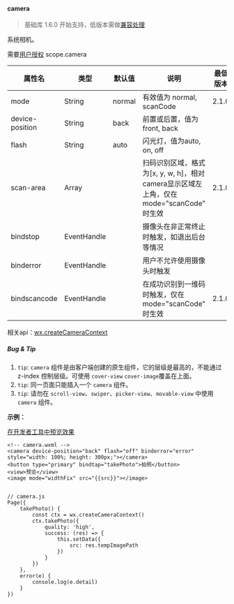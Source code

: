 <!-- https://developers.weixin.qq.com/miniprogram/dev/component/camera.html -->

#### camera

> 基础库 1.6.0 开始支持，低版本需做[兼容处理](https://developers.weixin.qq.com/miniprogram/dev/framework/compatibility.html)

系统相机。

需要[用户授权](https://developers.weixin.qq.com/miniprogram/dev/api/authorize-index.html) scope.camera

  属性名            |  类型          |  默认值   |  说明                                                            | 最低版本 
--------------------|----------------|-----------|------------------------------------------------------------------|----------
  mode              |  String        |  normal   |  有效值为 normal, scanCode                                       |  2.1.0   
  device-position   |  String        |  back     |  前置或后置，值为front, back                                     |          
  flash             |  String        |  auto     |  闪光灯，值为auto, on, off                                       |          
  scan-area         |  Array         |           |扫码识别区域，格式为[x, y, w, h]，相对camera显示区域左上角，仅在 mode="scanCode" 时生效|  2.1.0   
  bindstop          |  EventHandle   |           |  摄像头在非正常终止时触发，如退出后台等情况                      |          
  binderror         |  EventHandle   |           |  用户不允许使用摄像头时触发                                      |          
  bindscancode      |  EventHandle   |           |  在成功识别到一维码时触发，仅在 mode="scanCode" 时生效           |  2.1.0   

相关api：[wx.createCameraContext](https://developers.weixin.qq.com/miniprogram/dev/api/api-camera.html)

##### Bug & Tip

1.  `tip`: `camera` 组件是由客户端创建的原生组件，它的层级是最高的，不能通过 z-index 控制层级。可使用 `cover-view` `cover-image`覆盖在上面。
2.  `tip`: 同一页面只能插入一个 `camera` 组件。
3.  `tip`: 请勿在 `scroll-view`、`swiper`、`picker-view`、`movable-view` 中使用 `camera` 组件。

**示例：**

[在开发者工具中预览效果](wechatide://minicode/VBZ3Jim26zYu)

    <!-- camera.wxml -->
    <camera device-position="back" flash="off" binderror="error" style="width: 100%; height: 300px;"></camera>
    <button type="primary" bindtap="takePhoto">拍照</button>
    <view>预览</view>
    <image mode="widthFix" src="{{src}}"></image>
    

    // camera.js
    Page({
        takePhoto() {
            const ctx = wx.createCameraContext()
            ctx.takePhoto({
                quality: 'high',
                success: (res) => {
                    this.setData({
                        src: res.tempImagePath
                    })
                }
            })
        },
        error(e) {
            console.log(e.detail)
        }
    })
